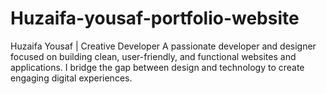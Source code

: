 # Huzaifa-yousaf-portfolio-website
Huzaifa Yousaf | Creative Developer  A passionate developer and designer focused on building clean, user-friendly, and functional websites and applications. I bridge the gap between design and technology to create engaging digital experiences.
